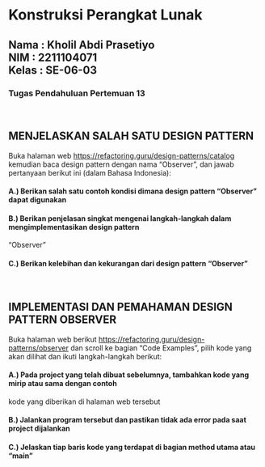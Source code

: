 <h1>Konstruksi Perangkat Lunak</h1>
<h2>Nama : Kholil Abdi Prasetiyo<br>NIM : 2211104071<br>Kelas : SE-06-03</h2>
<h3>Tugas Pendahuluan Pertemuan 13</h3>

<br>

## MENJELASKAN SALAH SATU DESIGN PATTERN
Buka halaman web https://refactoring.guru/design-patterns/catalog kemudian baca design pattern
dengan nama “Observer”, dan jawab pertanyaan berikut ini (dalam Bahasa Indonesia):

#### A.) Berikan salah satu contoh kondisi dimana design pattern “Observer” dapat digunakan

#### B.) Berikan penjelasan singkat mengenai langkah-langkah dalam mengimplementasikan design pattern
“Observer”

#### C.) Berikan kelebihan dan kekurangan dari design pattern “Observer”

<br>

## IMPLEMENTASI DAN PEMAHAMAN DESIGN PATTERN OBSERVER
Buka halaman web berikut https://refactoring.guru/design-patterns/observer dan scroll ke bagian “Code
Examples”, pilih kode yang akan dilihat dan ikuti langkah-langkah berikut:

#### A.) Pada project yang telah dibuat sebelumnya, tambahkan kode yang mirip atau sama dengan contoh
kode yang diberikan di halaman web tersebut

#### B.) Jalankan program tersebut dan pastikan tidak ada error pada saat project dijalankan

#### C.) Jelaskan tiap baris kode yang terdapat di bagian method utama atau “main”
